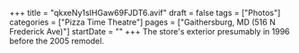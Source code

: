 +++
title = "qkxeNy1sIHGaw69FJDT6.avif"
draft = false
tags = ["Photos"]
categories = ["Pizza Time Theatre"]
pages = ["Gaithersburg, MD (516 N Frederick Ave)"]
startDate = ""
+++
The store's exterior presumably in 1996 before the 2005 remodel.
